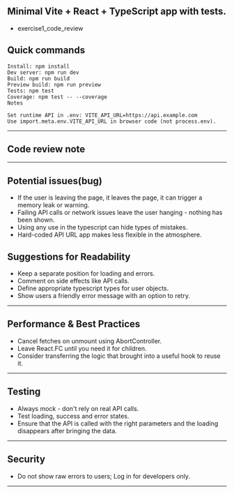 ## Minimal Vite + React + TypeScript app with tests.

- exercise1_code_review

## Quick commands

```
Install: npm install
Dev server: npm run dev
Build: npm run build
Preview build: npm run preview
Tests: npm test
Coverage: npm test -- --coverage
Notes

Set runtime API in .env: VITE_API_URL=https://api.example.com
Use import.meta.env.VITE_API_URL in browser code (not process.env).

```
---

## Code review note

---
## Potential issues(bug)
- If the user is leaving the page, it leaves the page, it can trigger a memory leak or warning.
- Failing API calls or network issues leave the user hanging - nothing has been shown.
- Using any use in the typescript can hide types of mistakes.
- Hard-coded API URL app makes less flexible in the atmosphere.

## Suggestions for Readability
- Keep a separate position for loading and errors.
- Comment on side effects like API calls.
- Define appropriate typescript types for user objects.
- Show users a friendly error message with an option to retry.

---
## Performance & Best Practices
- Cancel fetches on unmount using AbortController.
- Leave React.FC until you need it for children.
- Consider transferring the logic that brought into a useful hook to reuse it.

---
## Testing
- Always mock - don't rely on real API calls.
- Test loading, success and error states.
- Ensure that the API is called with the right parameters and the loading disappears after bringing the data.

---
## Security
- Do not show raw errors to users; Log in for developers only.
---
